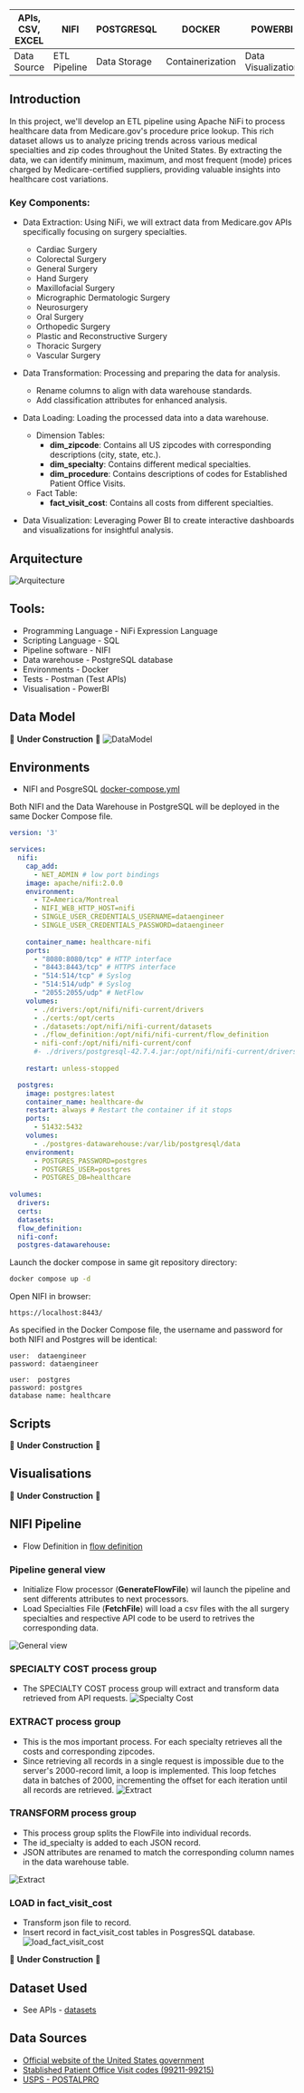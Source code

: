 | APIs, CSV, EXCEL | NIFI | POSTGRESQL | DOCKER | POWERBI |
|---|---|---|---|---| 
| Data Source | ETL Pipeline | Data Storage | Containerization | Data Visualization |

## Introduction

In this project, we'll develop an ETL pipeline using Apache NiFi to process healthcare data from Medicare.gov's procedure price lookup. This rich dataset allows us to analyze pricing trends across various medical specialties and zip codes throughout the United States. By extracting the data, we can identify minimum, maximum, and most frequent (mode) prices charged by Medicare-certified suppliers, providing valuable insights into healthcare cost variations.

### Key Components:

*  Data Extraction: Using NiFi, we will extract data from Medicare.gov APIs specifically focusing on surgery specialties.
    * Cardiac Surgery
    * Colorectal Surgery
    * General Surgery
    * Hand Surgery
    * Maxillofacial Surgery
    * Micrographic Dermatologic Surgery
    * Neurosurgery
    * Oral Surgery
    * Orthopedic Surgery
    * Plastic and Reconstructive Surgery
    * Thoracic Surgery
    * Vascular Surgery

*  Data Transformation: Processing and preparing the data for analysis.
    *  Rename columns to align with data warehouse standards.
    *  Add classification attributes for enhanced analysis.
    
*  Data Loading: Loading the processed data into a data warehouse.
    * Dimension Tables:
      * **dim_zipcode**: Contains all US zipcodes with corresponding descriptions (city, state, etc.).
      * **dim_specialty**: Contains different medical specialties.
      * **dim_procedure**: Contains descriptions of codes for Established Patient Office Visits.
    * Fact Table:
      * **fact_visit_cost**: Contains all costs from different specialties.
*  Data Visualization: Leveraging Power BI to create interactive dashboards and visualizations for insightful analysis.


## Arquitecture
![Arquitecture](assets/Arquitecture.png)


## Tools:
*  Programming Language - NiFi Expression Language
*  Scripting Language - SQL
*  Pipeline software - NIFI
*  Data warehouse - PostgreSQL database
*  Environments - Docker
*  Tests - Postman (Test APIs)
*  Visualisation - PowerBI


## Data Model
🚧 **Under Construction** 🚧
![DataModel](/assets/data_model.png)

## Environments

*  NIFI and PosgreSQL [docker-compose.yml](docker-compose.yml) 

Both NIFI and the Data Warehouse in PostgreSQL will be deployed in the same Docker Compose file.  

```yml
version: '3'

services:
  nifi:
    cap_add:
      - NET_ADMIN # low port bindings
    image: apache/nifi:2.0.0
    environment:
      - TZ=America/Montreal
      - NIFI_WEB_HTTP_HOST=nifi
      - SINGLE_USER_CREDENTIALS_USERNAME=dataengineer
      - SINGLE_USER_CREDENTIALS_PASSWORD=dataengineer
      
    container_name: healthcare-nifi
    ports:
      - "8080:8080/tcp" # HTTP interface
      - "8443:8443/tcp" # HTTPS interface
      - "514:514/tcp" # Syslog
      - "514:514/udp" # Syslog
      - "2055:2055/udp" # NetFlow
    volumes:
      - ./drivers:/opt/nifi/nifi-current/drivers
      - ./certs:/opt/certs
      - ./datasets:/opt/nifi/nifi-current/datasets
      - ./flow_definition:/opt/nifi/nifi-current/flow_definition
      - nifi-conf:/opt/nifi/nifi-current/conf
      #- ./drivers/postgresql-42.7.4.jar:/opt/nifi/nifi-current/drivers/postgresql-42.7.4.jar
      
    restart: unless-stopped

  postgres:
    image: postgres:latest
    container_name: healthcare-dw
    restart: always # Restart the container if it stops
    ports:
      - 51432:5432
    volumes:
      - ./postgres-datawarehouse:/var/lib/postgresql/data
    environment:
      - POSTGRES_PASSWORD=postgres
      - POSTGRES_USER=postgres
      - POSTGRES_DB=healthcare 
    
volumes:
  drivers:
  certs:
  datasets:
  flow_definition:
  nifi-conf:
  postgres-datawarehouse:   
```

Launch the docker compose in same git repository directory:

```bash
docker compose up -d
```

Open NIFI in browser:
```http
https://localhost:8443/
```

As specified in the Docker Compose file, the username and password for both NIFI and Postgres will be identical:
```text
user:  dataengineer
password: dataengineer
```
```text
user:  postgres
password: postgres
database name: healthcare
```


## Scripts
🚧 **Under Construction** 🚧


## Visualisations
🚧 **Under Construction** 🚧


## NIFI Pipeline

*  Flow Definition in  [flow definition](/flow_definition/HEALTHCARE-PROVIDER-COSTS.json)

### Pipeline general view

*  Initialize Flow processor (**GenerateFlowFile**) wil launch the pipeline and sent differents attributes to next processors. 
*  Load Specialties File (**FetchFile**) will load a csv files with the all surgery specialties and respective API code to be userd to retrives the corresponding data.  

![General view](assets/img/nifi_general_pipeline.png)

### SPECIALTY COST process group

*  The SPECIALTY COST process group will extract and transform data retrieved from API requests.
![Specialty Cost](assets/img/nifi_specialty_cost_process_group.png)

### EXTRACT process group

* This is the mos important process.  For each specialty retrieves all the costs and corresponding zipcodes.
* Since retrieving all records in a single request is impossible due to the server's 2000-record limit, a loop is implemented. This loop fetches data in batches of 2000, incrementing the offset for each iteration until all records are retrieved.
![Extract](assets/img/nifi_extract_process_group.png)

### TRANSFORM process group
*  This process group splits the FlowFile into individual records.
*  The id_specialty is added to each JSON record.
*  JSON attributes are renamed to match the corresponding column names in the data warehouse table.

![Extract](assets/img/nifi_transform_process_group.png)

### LOAD in fact_visit_cost
*  Transform json file to record.
*  Insert record in fact_visit_cost tables in PosgresSQL database. 
![load_fact_visit_cost](assets/img/nifi_load_fact_visit_cost.png)



🚧 **Under Construction** 🚧


## Dataset Used
*  See APIs - [datasets](https://data.cms.gov/provider-data/topics/physician-office-visit-costs)

## Data Sources
-  [Official website of the United States government](https://data.cms.gov/provider-data/topics/physician-office-visit-costs)
- [Stablished Patient Office Visit codes (99211-99215)](https://www.palmettogba.com/palmetto/jmb.nsf/DIDC/AA8LL61250~eServices%20Portal~Electronic%20Comparative%20Billing%20Report%20(eCBR))
- [USPS - POSTALPRO](https://postalpro.usps.com/ZIP_Locale_Detail)

